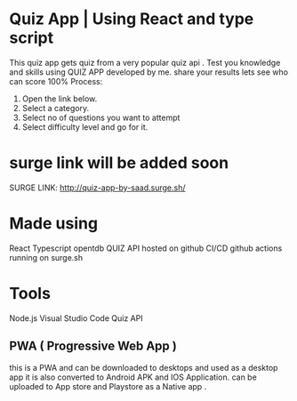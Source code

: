 # Quiz App | Using React and type script
This quiz app gets quiz from a very popular quiz api .
Test you knowledge and skills using QUIZ APP developed by me.
share your results lets see who can score 100%
Process:  
1. Open the link below.
2. Select a category.
3. Select no of questions you want to attempt
4. Select difficulty level 
and go for it.

# surge link will be added soon
SURGE LINK: http://quiz-app-by-saad.surge.sh/

# Made using 
React
Typescript
opentdb QUIZ API
hosted on github
CI/CD github actions
running on surge.sh

# Tools

Node.js 
Visual Studio Code 
Quiz API

## PWA ( Progressive Web App )
this is a PWA and can be downloaded to desktops and used as a desktop app 
it is also converted to Android APK and IOS Application.
can be uploaded to App store and Playstore as a Native app .
